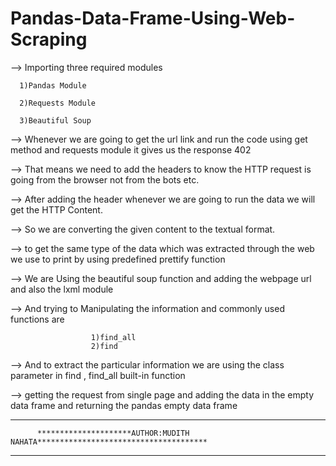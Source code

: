 # Pandas-Data-Frame-Using-Web-Scraping
--> Importing three required modules

      1)Pandas Module

      2)Requests Module

      3)Beautiful Soup

--> Whenever we are going to get the url link and run the code using get method and requests module it gives us the response 402

--> That means we need to add the headers to know the HTTP request is going from the browser not from the bots etc.

--> After adding the header whenever we are going to run the data we will get the HTTP Content.

--> So we are converting the given content to the textual format.

--> to get the same type of the data which was extracted through the web we use to print by using predefined  prettify function

--> We are Using the beautiful soup function and adding the webpage url and also the lxml module

--> And trying to Manipulating the information and commonly used functions are

                      1)find_all
                      2)find
--> And to extract the particular information we are using the class parameter in find , find_all built-in function

--> getting the request from single page and adding the data in the empty data frame and returning the pandas empty data frame 

-----------------------------------------------------------------------------------------------------------------------------------
          *********************AUTHOR:MUDITH NAHATA**************************************
-----------------------------------------------------------------------------------------------------------------------------------
